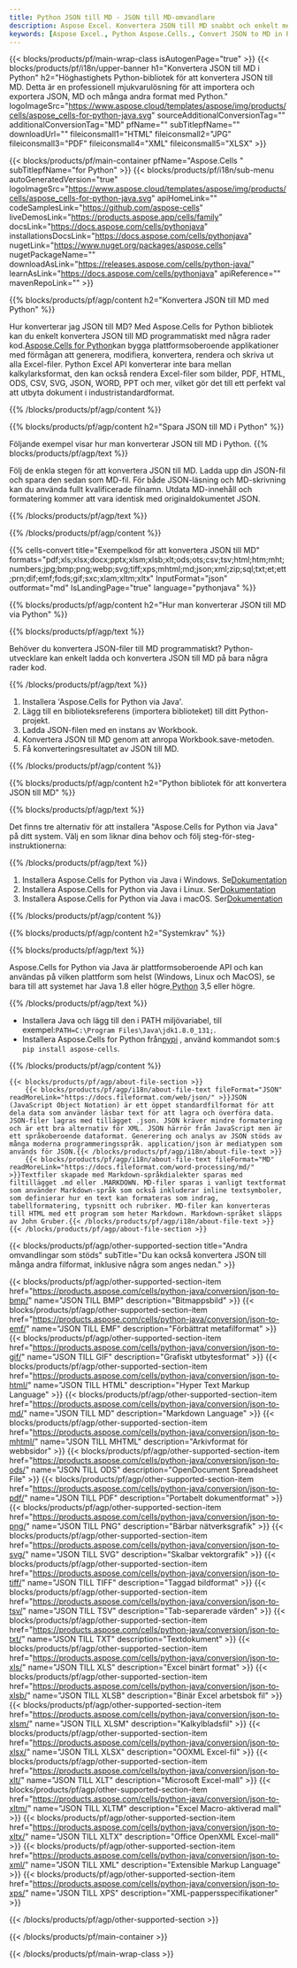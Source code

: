 ```yaml
---
title: Python JSON till MD - JSON till MD-omvandlare
description: Aspose Excel. Konvertera JSON till MD snabbt och enkelt med Aspose.Cells. Python JSON till MD. Python Spara JSON till MD. Spara JSON som MD med Python.
keywords: [Aspose Excel., Python Aspose.Cells., Convert JSON to MD in Python., Save JSON to MD using Python., Python JSON to MD saveformat., JSON to MD Converter., Python Save JSON as MD]
---
```

{{< blocks/products/pf/main-wrap-class isAutogenPage="true" >}}
{{< blocks/products/pf/i18n/upper-banner h1="Konvertera JSON till MD i Python" h2="Höghastighets Python-bibliotek för att konvertera JSON till MD. Detta är en professionell mjukvarulösning för att importera och exportera JSON, MD och många andra format med Python." logoImageSrc="https://www.aspose.cloud/templates/aspose/img/products/cells/aspose_cells-for-python-java.svg" sourceAdditionalConversionTag="" additionalConversionTag="MD" pfName="" subTitlepfName="" downloadUrl="" fileiconsmall1="HTML" fileiconsmall2="JPG" fileiconsmall3="PDF" fileiconsmall4="XML" fileiconsmall5="XLSX" >}}

{{< blocks/products/pf/main-container pfName="Aspose.Cells " subTitlepfName="for Python" >}}
{{< blocks/products/pf/i18n/sub-menu autoGeneratedVersion="true" logoImageSrc="https://www.aspose.cloud/templates/aspose/img/products/cells/aspose_cells-for-python-java.svg" apiHomeLink="" codeSamplesLink="https://github.com/aspose-cells" liveDemosLink="https://products.aspose.app/cells/family" docsLink="https://docs.aspose.com/cells/pythonjava" installationsDocsLink="https://docs.aspose.com/cells/pythonjava" nugetLink="https://www.nuget.org/packages/aspose.cells" nugetPackageName="" downloadAsLink="https://releases.aspose.com/cells/python-java/" learnAsLink="https://docs.aspose.com/cells/pythonjava" apiReference="" mavenRepoLink="" >}}


{{% blocks/products/pf/agp/content h2="Konvertera JSON till MD med Python" %}}

 Hur konverterar jag JSON till MD? Med Aspose.Cells for Python bibliotek kan du enkelt konvertera JSON till MD programmatiskt med några rader kod.[Aspose.Cells for Python](https://pypi.org/project/aspose-cells)kan bygga plattformsoberoende applikationer med förmågan att generera, modifiera, konvertera, rendera och skriva ut alla Excel-filer. Python Excel API konverterar inte bara mellan kalkylarksformat, den kan också rendera Excel-filer som bilder, PDF, HTML, ODS, CSV, SVG, JSON, WORD, PPT och mer, vilket gör det till ett perfekt val att utbyta dokument i industristandardformat.
 
{{% /blocks/products/pf/agp/content %}}

{{% blocks/products/pf/agp/content h2="Spara JSON till MD i Python" %}}

Följande exempel visar hur man konverterar JSON till MD i Python.
{{% blocks/products/pf/agp/text %}}

Följ de enkla stegen för att konvertera JSON till MD. Ladda upp din JSON-fil och spara den sedan som MD-fil. För både JSON-läsning och MD-skrivning kan du använda fullt kvalificerade filnamn. Utdata MD-innehåll och formatering kommer att vara identisk med originaldokumentet JSON.

{{% /blocks/products/pf/agp/text %}}

{{% /blocks/products/pf/agp/content %}}

{{% cells-convert title="Exempelkod för att konvertera JSON till MD" formats="pdf;xls;xlsx;docx;pptx;xlsm;xlsb;xlt;ods;ots;csv;tsv;html;htm;mht;numbers;jpg;bmp;png;webp;svg;tiff;xps;mhtml;md;json;xml;zip;sql;txt;et;ett;prn;dif;emf;fods;gif;sxc;xlam;xltm;xltx" InputFormat="json" outformat="md" IsLandingPage="true" language="pythonjava" %}}

{{% blocks/products/pf/agp/content h2="Hur man konverterar JSON till MD via Python" %}}

{{% blocks/products/pf/agp/text %}}

Behöver du konvertera JSON-filer till MD programmatiskt? Python-utvecklare kan enkelt ladda och konvertera JSON till MD på bara några rader kod.

{{% /blocks/products/pf/agp/text %}}

1.  Installera 'Aspose.Cells for Python via Java'.
1.  Lägg till en biblioteksreferens (importera biblioteket) till ditt Python-projekt.
1.  Ladda JSON-filen med en instans av Workbook.
1.  Konvertera JSON till MD genom att anropa Workbook.save-metoden.
1.  Få konverteringsresultatet av JSON till MD.

{{% /blocks/products/pf/agp/content %}}

{{% blocks/products/pf/agp/content h2="Python bibliotek för att konvertera JSON till MD" %}}

{{% blocks/products/pf/agp/text %}}

Det finns tre alternativ för att installera "Aspose.Cells for Python via Java" på ditt system. Välj en som liknar dina behov och följ steg-för-steg-instruktionerna:

{{% /blocks/products/pf/agp/text %}}

1.  Installera Aspose.Cells for Python via Java i Windows. Se[Dokumentation](https://docs.aspose.com/cells/python-java/getting-started/#windows)
1.  Installera Aspose.Cells for Python via Java i Linux. Ser[Dokumentation](https://docs.aspose.com/cells/python-java/getting-started/#linux)
1.  Installera Aspose.Cells for Python via Java i macOS. Ser[Dokumentation](https://docs.aspose.com/cells/python-java/getting-started/#macos)

{{% /blocks/products/pf/agp/content %}}

{{% blocks/products/pf/agp/content h2="Systemkrav" %}}

{{% blocks/products/pf/agp/text %}}

 Aspose.Cells for Python via Java är plattformsoberoende API och kan användas på vilken plattform som helst (Windows, Linux och MacOS), se bara till att systemet har Java 1.8 eller högre,[Python](https://www.python.org/downloads/) 3,5 eller högre.
 
{{% /blocks/products/pf/agp/text %}}

-  Installera Java och lägg till den i PATH miljövariabel, till exempel:<code>PATH=C:\Program Files\Java\jdk1.8.0_131;</code>.
-  Installera Aspose.Cells for Python från<a href="https://pypi.org/project/aspose-cells/">pypi</a> , använd kommandot som:<code>$ pip install aspose-cells</code>.

{{% /blocks/products/pf/agp/content %}}

<!-- aboutfile Starts -->
    {{< blocks/products/pf/agp/about-file-section >}}
        {{< blocks/products/pf/agp/i18n/about-file-text fileFormat="JSON" readMoreLink="https://docs.fileformat.com/web/json/" >}}JSON (JavaScript Object Notation) är ett öppet standardfilformat för att dela data som använder läsbar text för att lagra och överföra data. JSON-filer lagras med tillägget .json. JSON kräver mindre formatering och är ett bra alternativ för XML. JSON härrör från JavaScript men är ett språkoberoende dataformat. Generering och analys av JSON stöds av många moderna programmeringsspråk. application/json är mediatypen som används för JSON.{{< /blocks/products/pf/agp/i18n/about-file-text >}}
        {{< blocks/products/pf/agp/i18n/about-file-text fileFormat="MD" readMoreLink="https://docs.fileformat.com/word-processing/md/" >}}Textfiler skapade med Markdown-språkdialekter sparas med filtillägget .md eller .MARKDOWN. MD-filer sparas i vanligt textformat som använder Markdown-språk som också inkluderar inline textsymboler, som definierar hur en text kan formateras som indrag, tabellformatering, typsnitt och rubriker. MD-filer kan konverteras till HTML med ett program som heter Markdown. Markdown-språket släpps av John Gruber.{{< /blocks/products/pf/agp/i18n/about-file-text >}}
    {{< /blocks/products/pf/agp/about-file-section >}}
<!-- aboutfile Ends -->

{{< blocks/products/pf/agp/other-supported-section title="Andra omvandlingar som stöds" subTitle="Du kan också konvertera JSON till många andra filformat, inklusive några som anges nedan." >}}

{{< blocks/products/pf/agp/other-supported-section-item href="https://products.aspose.com/cells/python-java/conversion/json-to-bmp/" name="JSON TILL BMP" description="Bitmappsbild" >}}
{{< blocks/products/pf/agp/other-supported-section-item href="https://products.aspose.com/cells/python-java/conversion/json-to-emf/" name="JSON TILL EMF" description="Förbättrat metafilformat" >}}
{{< blocks/products/pf/agp/other-supported-section-item href="https://products.aspose.com/cells/python-java/conversion/json-to-gif/" name="JSON TILL GIF" description="Grafiskt utbytesformat" >}}
{{< blocks/products/pf/agp/other-supported-section-item href="https://products.aspose.com/cells/python-java/conversion/json-to-html/" name="JSON TILL HTML" description="Hyper Text Markup Language" >}}
{{< blocks/products/pf/agp/other-supported-section-item href="https://products.aspose.com/cells/python-java/conversion/json-to-md/" name="JSON TILL MD" description="Markdown Language" >}}
{{< blocks/products/pf/agp/other-supported-section-item href="https://products.aspose.com/cells/python-java/conversion/json-to-mhtml/" name="JSON TILL MHTML" description="Arkivformat för webbsidor" >}}
{{< blocks/products/pf/agp/other-supported-section-item href="https://products.aspose.com/cells/python-java/conversion/json-to-ods/" name="JSON TILL ODS" description="OpenDocument Spreadsheet File" >}}
{{< blocks/products/pf/agp/other-supported-section-item href="https://products.aspose.com/cells/python-java/conversion/json-to-pdf/" name="JSON TILL PDF" description="Portabelt dokumentformat" >}}
{{< blocks/products/pf/agp/other-supported-section-item href="https://products.aspose.com/cells/python-java/conversion/json-to-png/" name="JSON TILL PNG" description="Bärbar nätverksgrafik" >}}
{{< blocks/products/pf/agp/other-supported-section-item href="https://products.aspose.com/cells/python-java/conversion/json-to-svg/" name="JSON TILL SVG" description="Skalbar vektorgrafik" >}}
{{< blocks/products/pf/agp/other-supported-section-item href="https://products.aspose.com/cells/python-java/conversion/json-to-tiff/" name="JSON TILL TIFF" description="Taggad bildformat" >}}
{{< blocks/products/pf/agp/other-supported-section-item href="https://products.aspose.com/cells/python-java/conversion/json-to-tsv/" name="JSON TILL TSV" description="Tab-separerade värden" >}}
{{< blocks/products/pf/agp/other-supported-section-item href="https://products.aspose.com/cells/python-java/conversion/json-to-txt/" name="JSON TILL TXT" description="Textdokument" >}}
{{< blocks/products/pf/agp/other-supported-section-item href="https://products.aspose.com/cells/python-java/conversion/json-to-xls/" name="JSON TILL XLS" description="Excel binärt format" >}}
{{< blocks/products/pf/agp/other-supported-section-item href="https://products.aspose.com/cells/python-java/conversion/json-to-xlsb/" name="JSON TILL XLSB" description="Binär Excel arbetsbok fil" >}}
{{< blocks/products/pf/agp/other-supported-section-item href="https://products.aspose.com/cells/python-java/conversion/json-to-xlsm/" name="JSON TILL XLSM" description="Kalkylbladsfil" >}}
{{< blocks/products/pf/agp/other-supported-section-item href="https://products.aspose.com/cells/python-java/conversion/json-to-xlsx/" name="JSON TILL XLSX" description="OOXML Excel-fil" >}}
{{< blocks/products/pf/agp/other-supported-section-item href="https://products.aspose.com/cells/python-java/conversion/json-to-xlt/" name="JSON TILL XLT" description="Microsoft Excel-mall" >}}
{{< blocks/products/pf/agp/other-supported-section-item href="https://products.aspose.com/cells/python-java/conversion/json-to-xltm/" name="JSON TILL XLTM" description="Excel Macro-aktiverad mall" >}}
{{< blocks/products/pf/agp/other-supported-section-item href="https://products.aspose.com/cells/python-java/conversion/json-to-xltx/" name="JSON TILL XLTX" description="Office OpenXML Excel-mall" >}}
{{< blocks/products/pf/agp/other-supported-section-item href="https://products.aspose.com/cells/python-java/conversion/json-to-xml/" name="JSON TILL XML" description="Extensible Markup Language" >}}
{{< blocks/products/pf/agp/other-supported-section-item href="https://products.aspose.com/cells/python-java/conversion/json-to-xps/" name="JSON TILL XPS" description="XML-pappersspecifikationer" >}}


{{< /blocks/products/pf/agp/other-supported-section >}}

{{< /blocks/products/pf/main-container >}}
    
{{< /blocks/products/pf/main-wrap-class >}}
